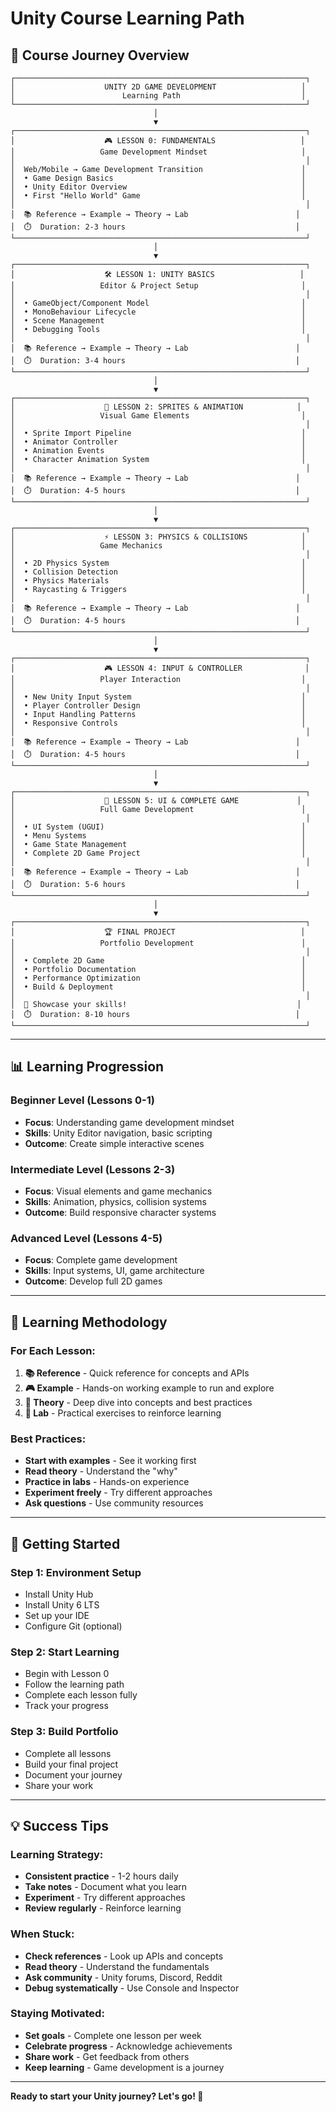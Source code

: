 # Unity Course Learning Path

## 🎯 Course Journey Overview

```
┌─────────────────────────────────────────────────────────────────┐
│                    UNITY 2D GAME DEVELOPMENT                   │
│                        Learning Path                           │
└─────────────────────────────────────────────────────────────────┘
                                │
                                ▼
┌─────────────────────────────────────────────────────────────────┐
│                    🎮 LESSON 0: FUNDAMENTALS                   │
│                   Game Development Mindset                     │
│                                                                 │
│  Web/Mobile → Game Development Transition                      │
│  • Game Design Basics                                          │
│  • Unity Editor Overview                                       │
│  • First "Hello World" Game                                    │
│                                                                 │
│  📚 Reference → Example → Theory → Lab                        │
│  ⏱️  Duration: 2-3 hours                                      │
└─────────────────────────────────────────────────────────────────┘
                                │
                                ▼
┌─────────────────────────────────────────────────────────────────┐
│                    🛠️ LESSON 1: UNITY BASICS                   │
│                   Editor & Project Setup                       │
│                                                                 │
│  • GameObject/Component Model                                  │
│  • MonoBehaviour Lifecycle                                     │
│  • Scene Management                                            │
│  • Debugging Tools                                             │
│                                                                 │
│  📚 Reference → Example → Theory → Lab                        │
│  ⏱️  Duration: 3-4 hours                                      │
└─────────────────────────────────────────────────────────────────┘
                                │
                                ▼
┌─────────────────────────────────────────────────────────────────┐
│                    🎨 LESSON 2: SPRITES & ANIMATION            │
│                   Visual Game Elements                         │
│                                                                 │
│  • Sprite Import Pipeline                                      │
│  • Animator Controller                                         │
│  • Animation Events                                            │
│  • Character Animation System                                  │
│                                                                 │
│  📚 Reference → Example → Theory → Lab                        │
│  ⏱️  Duration: 4-5 hours                                      │
└─────────────────────────────────────────────────────────────────┘
                                │
                                ▼
┌─────────────────────────────────────────────────────────────────┐
│                    ⚡ LESSON 3: PHYSICS & COLLISIONS            │
│                   Game Mechanics                               │
│                                                                 │
│  • 2D Physics System                                           │
│  • Collision Detection                                         │
│  • Physics Materials                                           │
│  • Raycasting & Triggers                                       │
│                                                                 │
│  📚 Reference → Example → Theory → Lab                        │
│  ⏱️  Duration: 4-5 hours                                      │
└─────────────────────────────────────────────────────────────────┘
                                │
                                ▼
┌─────────────────────────────────────────────────────────────────┐
│                    🎮 LESSON 4: INPUT & CONTROLLER              │
│                   Player Interaction                           │
│                                                                 │
│  • New Unity Input System                                      │
│  • Player Controller Design                                    │
│  • Input Handling Patterns                                     │
│  • Responsive Controls                                         │
│                                                                 │
│  📚 Reference → Example → Theory → Lab                        │
│  ⏱️  Duration: 4-5 hours                                      │
└─────────────────────────────────────────────────────────────────┘
                                │
                                ▼
┌─────────────────────────────────────────────────────────────────┐
│                    🎯 LESSON 5: UI & COMPLETE GAME             │
│                   Full Game Development                        │
│                                                                 │
│  • UI System (UGUI)                                            │
│  • Menu Systems                                                │
│  • Game State Management                                       │
│  • Complete 2D Game Project                                    │
│                                                                 │
│  📚 Reference → Example → Theory → Lab                        │
│  ⏱️  Duration: 5-6 hours                                      │
└─────────────────────────────────────────────────────────────────┘
                                │
                                ▼
┌─────────────────────────────────────────────────────────────────┐
│                    🏆 FINAL PROJECT                            │
│                   Portfolio Development                        │
│                                                                 │
│  • Complete 2D Game                                            │
│  • Portfolio Documentation                                     │
│  • Performance Optimization                                    │
│  • Build & Deployment                                          │
│                                                                 │
│  🎯 Showcase your skills!                                      │
│  ⏱️  Duration: 8-10 hours                                     │
└─────────────────────────────────────────────────────────────────┘
```

---

## 📊 Learning Progression

### **Beginner Level** (Lessons 0-1)
- **Focus**: Understanding game development mindset
- **Skills**: Unity Editor navigation, basic scripting
- **Outcome**: Create simple interactive scenes

### **Intermediate Level** (Lessons 2-3)
- **Focus**: Visual elements and game mechanics
- **Skills**: Animation, physics, collision systems
- **Outcome**: Build responsive character systems

### **Advanced Level** (Lessons 4-5)
- **Focus**: Complete game development
- **Skills**: Input systems, UI, game architecture
- **Outcome**: Develop full 2D games

---

## 🎯 Learning Methodology

### **For Each Lesson:**
1. **📚 Reference** - Quick reference for concepts and APIs
2. **🎮 Example** - Hands-on working example to run and explore
3. **📖 Theory** - Deep dive into concepts and best practices
4. **🔬 Lab** - Practical exercises to reinforce learning

### **Best Practices:**
- **Start with examples** - See it working first
- **Read theory** - Understand the "why"
- **Practice in labs** - Hands-on experience
- **Experiment freely** - Try different approaches
- **Ask questions** - Use community resources

---

## 🚀 Getting Started

### **Step 1: Environment Setup**
- Install Unity Hub
- Install Unity 6 LTS
- Set up your IDE
- Configure Git (optional)

### **Step 2: Start Learning**
- Begin with Lesson 0
- Follow the learning path
- Complete each lesson fully
- Track your progress

### **Step 3: Build Portfolio**
- Complete all lessons
- Build your final project
- Document your journey
- Share your work

---

## 💡 Success Tips

### **Learning Strategy:**
- **Consistent practice** - 1-2 hours daily
- **Take notes** - Document what you learn
- **Experiment** - Try different approaches
- **Review regularly** - Reinforce learning

### **When Stuck:**
- **Check references** - Look up APIs and concepts
- **Read theory** - Understand the fundamentals
- **Ask community** - Unity forums, Discord, Reddit
- **Debug systematically** - Use Console and Inspector

### **Staying Motivated:**
- **Set goals** - Complete one lesson per week
- **Celebrate progress** - Acknowledge achievements
- **Share work** - Get feedback from others
- **Keep learning** - Game development is a journey

---

**Ready to start your Unity journey? Let's go! 🚀**
